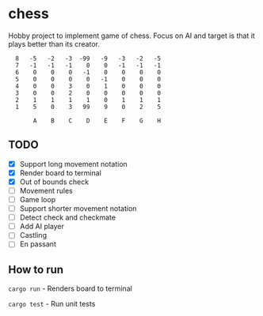 # chess

Hobby project to implement game of chess.
Focus on AI and target is that it plays better than its creator.

````
  8   -5   -2   -3  -99   -9   -3   -2   -5
  7   -1   -1   -1    0    0   -1   -1   -1
  6    0    0    0   -1    0    0    0    0
  5    0    0    0    0   -1    0    0    0
  4    0    0    3    0    1    0    0    0
  3    0    0    2    0    0    0    0    0
  2    1    1    1    1    0    1    1    1
  1    5    0    3   99    9    0    2    5

       A    B    C    D    E    F    G    H
````

## TODO

* [x] Support long movement notation
* [x] Render board to terminal
* [x] Out of bounds check
* [ ] Movement rules
* [ ] Game loop
* [ ] Support shorter movement notation
* [ ] Detect check and checkmate
* [ ] Add AI player
* [ ] Castling
* [ ] En passant

## How to run

`cargo run` - Renders board to terminal

`cargo test` - Run unit tests
